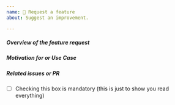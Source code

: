 ```yaml
---
name: 🚀 Request a feature
about: Suggest an improvement.

---
```


##### **Overview of the feature request**

<!-- Explain the feature request -->

##### **Motivation for or Use Case**

<!-- Explain why this new feature is important for you -->

##### **Related issues or PR**

<!-- Has a similar feature request been asked for before? Please search both closed & open issues -->

- [ ] Checking this box is mandatory (this is just to show you read everything)

<!-- Love JHipster? Please consider supporting our collective:
👉  https://opencollective.com/generator-jhipster/donate -->
